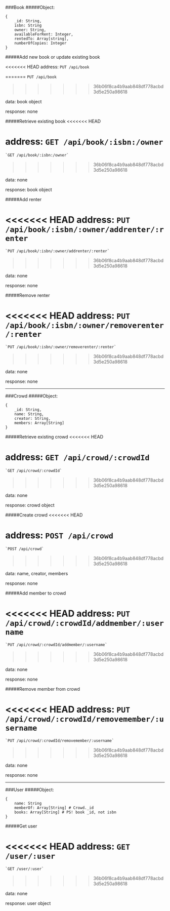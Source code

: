 ###Book
#####Object:
```
{
    _id: String,
    isbn: String
    owner: String,
    availableForRent: Integer, 
    rentedTo: Array[string],
    numberOfCopies: Integer
}
```

#####Add new book or update existing book

<<<<<<< HEAD
address:	`PUT /api/book`

=======
	`PUT /api/book`
>>>>>>> 36b06f8ca4b9aab848df778acbd3d5e250a98618

data:		book object

response:	none

#####Retrieve existing book
<<<<<<< HEAD

address:	`GET /api/book/:isbn:/owner`
=======
	`GET /api/book/:isbn:/owner`
>>>>>>> 36b06f8ca4b9aab848df778acbd3d5e250a98618

data:		none

response:	book object


#####Add renter

<<<<<<< HEAD
address:	`PUT /api/book/:isbn/:owner/addrenter/:renter`
=======
	`PUT /api/book/:isbn/:owner/addrenter/:renter`
>>>>>>> 36b06f8ca4b9aab848df778acbd3d5e250a98618

data:		none

response:	none


#####Remove renter

<<<<<<< HEAD
address:	`PUT /api/book/:isbn/:owner/removerenter/:renter`
=======
	`PUT /api/book/:isbn/:owner/removerenter/:renter`
>>>>>>> 36b06f8ca4b9aab848df778acbd3d5e250a98618

data:		none

response:	none

***
###Crowd
#####Object:
```
{
    _id: String, 
    name: String,
    creator: String,
    members: Array[String]
}
```

#####Retrieve existing crowd
<<<<<<< HEAD

address:	`GET /api/crowd/:crowdId`
=======
	`GET /api/crowd/:crowdId`
>>>>>>> 36b06f8ca4b9aab848df778acbd3d5e250a98618

data:		none

response:	crowd object


#####Create crowd
<<<<<<< HEAD

address:	`POST /api/crowd`
=======
	`POST /api/crowd`
>>>>>>> 36b06f8ca4b9aab848df778acbd3d5e250a98618

data:		name, creator, members

response:	none


#####Add member to crowd

<<<<<<< HEAD
address:	`PUT /api/crowd/:crowdId/addmember/:username`
=======
	`PUT /api/crowd/:crowdId/addmember/:username`
>>>>>>> 36b06f8ca4b9aab848df778acbd3d5e250a98618

data:		none

response:	none


#####Remove member from crowd

<<<<<<< HEAD
address:	`PUT /api/crowd/:crowdId/removemember/:username`
=======
	`PUT /api/crowd/:crowdId/removemember/:username`
>>>>>>> 36b06f8ca4b9aab848df778acbd3d5e250a98618

data:		none

response:	none

***
###User
#####Object:
```
{
	name: String
	memberOf: Array[String] # Crowd._id
	books: Array[String] # PS! book _id, not isbn
}
```

#####Get user

<<<<<<< HEAD
address:	`GET /user/:user`
=======
	`GET /user/:user`
>>>>>>> 36b06f8ca4b9aab848df778acbd3d5e250a98618

data:		none

response:	user object
